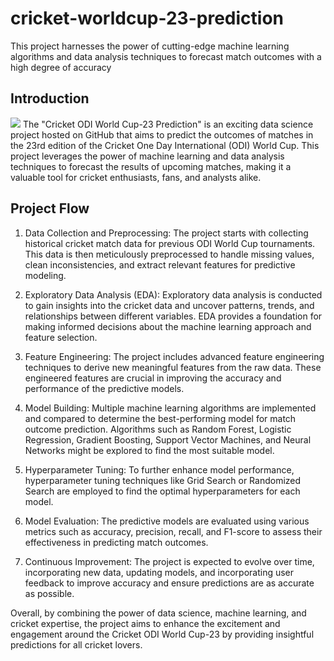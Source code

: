 # cricket-worldcup-23-prediction
This project harnesses the power of cutting-edge machine learning algorithms and data analysis techniques to forecast match outcomes with a high degree of accuracy
## Introduction 
<img src="architecture.jpg?raw=true"/>
The "Cricket ODI World Cup-23 Prediction" is an exciting data science project hosted on GitHub that aims to predict the outcomes of matches in the 23rd edition of the Cricket One Day International (ODI) World Cup. This project leverages the power of machine learning and data analysis techniques to forecast the results of upcoming matches, making it a valuable tool for cricket enthusiasts, fans, and analysts alike.

## Project Flow

1. Data Collection and Preprocessing: The project starts with collecting historical cricket match data for previous ODI World Cup 
   tournaments. This data is then meticulously preprocessed to handle missing values, clean inconsistencies, and extract relevant 
   features for predictive modeling.

2. Exploratory Data Analysis (EDA): Exploratory data analysis is conducted to gain insights into the cricket data and uncover patterns, 
   trends, and relationships between different variables. EDA provides a foundation for making informed decisions about the machine 
   learning approach and feature selection.

3. Feature Engineering: The project includes advanced feature engineering techniques to derive new meaningful features from the raw data. 
   These engineered features are crucial in improving the accuracy and performance of the predictive models.

4. Model Building: Multiple machine learning algorithms are implemented and compared to determine the best-performing model for match 
   outcome prediction. Algorithms such as Random Forest, Logistic Regression, Gradient Boosting, Support Vector Machines, and Neural 
   Networks might be explored to find the most suitable model.

5. Hyperparameter Tuning: To further enhance model performance, hyperparameter tuning techniques like Grid Search or Randomized Search 
   are employed to find the optimal hyperparameters for each model.

6. Model Evaluation: The predictive models are evaluated using various metrics such as accuracy, precision, recall, and F1-score to 
   assess their effectiveness in predicting match outcomes.

7. Continuous Improvement: The project is expected to evolve over time, incorporating new data, updating models, and incorporating user 
   feedback to improve accuracy and ensure predictions are as accurate as possible.

Overall, by combining the power of data science, machine learning, and cricket expertise, the project aims to enhance the excitement and engagement around the Cricket ODI World Cup-23 by providing insightful predictions for all cricket lovers.




